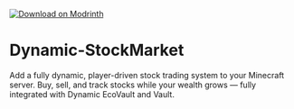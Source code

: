 [![Download on Modrinth](https://img.shields.io/badge/Modrinth-Download-brightgreen?style=for-the-badge&logo=modrinth)](https://modrinth.com/plugin/dynamic-stockmarket)
# Dynamic-StockMarket
Add a fully dynamic, player-driven stock trading system to your Minecraft server. Buy, sell, and track stocks while your wealth grows — fully integrated with Dynamic EcoVault and Vault.
